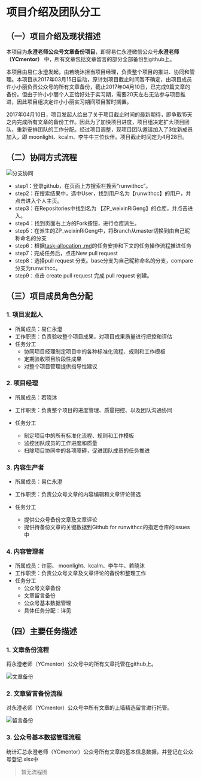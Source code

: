 # 项目介绍及团队分工

## （一）项目介绍及现状描述

本项目为**永澄老师公众号文章备份项目**，即将易仁永澄微信公众号**永澄老师（YCmentor）** 中，所有文章包括文章留言的部分全部备份到github上。

本项目由易仁永澄发起，由若晓沐担当项目经理，负责整个项目的推进、协同和管理。本项目从2017年03月15日启动，原计划项目截止时间暂不确定，由项目成员许小小丽负责公众号的所有文章备份，截止2017年04月10日，已完成9篇文章的备份。但由于许小小丽个人正恰好处于实习期，需要20天左右无法参与项目推进，因此项目组决定许小小丽实习期间项目暂时搁置。

2017年04月10日，项目发起人给出了关于项目截止时间的最新期待，即争取15天之内完成所有文章的备份工作。因此为了加快项目进度，项目组决定扩大项目团队，重新安排团队的工作分配。经过项目调整，现项目团队邀请加入了3位新成员加入，即 moonlight、kcalm、李牛牛三位伙伴。项目截止时间定为4月28日。


## （二）协同方式流程

![分支协同](https://raw.githubusercontent.com/ruoxiaomu/IPIC/master/flowsheet/github-workflow-2.png)

- step1：登录github，在页面上方搜索栏搜索“runwithcc”。
- step2：在搜索结果中，选中User，找到用户名为【runwithcc】的用户，并点击进入个人主页。
- step3：在Repositories中找到名为 【ZP_weixinRiGeng】的仓库，并点击进入。
- step4：找到页面右上方的Fork按钮，进行仓库派生。
- step5：在派生的ZP_weixinRiGeng中，将Branch从master切换到由自己昵称命名的分支
- step6：根据[task-allocation .md](https://github.com/runwithcc/ZP_weixinRiGeng/blob/master/task-allocation%20.md)的任务安排和下文的任务操作流程推进任务
- step7：完成任务后，点击New pull request
- step8：选择pull request 分支。base分支为自己昵称命名的分支，compare分支为runwithcc。
- step9：点击 create pull request 完成 pull request 创建。

## （三）项目成员角色分配

### 1. 项目发起人

- 所属成员：易仁永澄
- 工作职责：负责验收整个项目成果，对项目成果质量进行把控和评估
- 任务分工
  - 协同项目经理制定项目中的各种标准化流程、规则和工作模板
  - 定期验收项目阶段性成果
  - 对整个项目管理提供指导性建议


### 2. 项目经理

- 所属成员：若晓沐

- 工作职责：负责整个项目的进度管理、质量把控、以及团队沟通协同

- 任务分工

  - 制定项目中的所有标准化流程、规则和工作模板
  - 监控团队成员的工作进度和质量
  - 扫除项目协同中的各项障碍，促进团队成员的任务推进


### 3. 内容生产者

- 所属成员：易仁永澄
- 工作职责：负责公众号文章的内容编辑和文章评论筛选
- 任务分工

  - 提供公众号备份文章及文章评论
  - 提供待备份文章的关键数据到Github for runwithcc的指定仓库的issues中


### 4. 内容管理者

- 所属成员：许丽、 moonlight、kcalm、李牛牛、若晓沐
- 工作职责：负责公众号文章及文章评论的备份和整理工作
- 任务分工
  - 公众号文章备份
  - 文章留言备份
  - 公众号基本数据管理
  - 具体任务分配：详见

## （四）主要任务描述

### 1. 文章备份流程
将永澄老师（YCmentor）公众号中的所有文章托管在github上。

![文章备份](https://raw.githubusercontent.com/ruoxiaomu/IPIC/master/flowsheet/article-backups.png)


### 2. 文章留言备份流程
对永澄老师（YCmentor）公众号中所有文章的上墙精选留言进行托管。

![留言备份](https://github.com/ruoxiaomu/IPIC/blob/master/flowsheet/message-backups%20.png)

### 3. 公众号基本数据管理流程
统计汇总永澄老师（YCmentor）公众号所有文章的基本信息数据，并登记在公众号登记.xlsx中
> 暂无流程图



